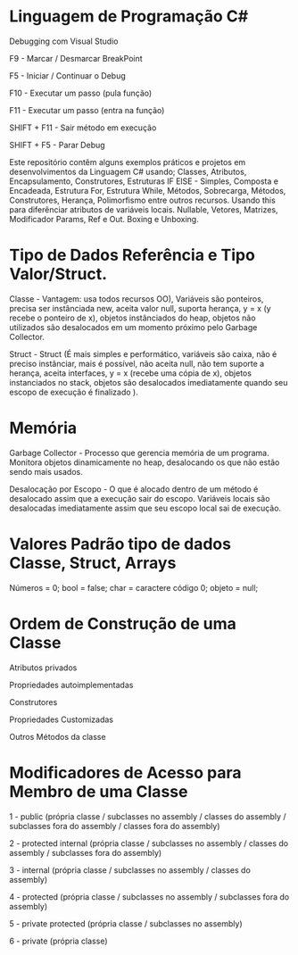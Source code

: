 # Linguagem de Programação C#

Debugging com Visual Studio

F9 - Marcar / Desmarcar BreakPoint

F5 - Iniciar / Continuar o Debug

F10 - Executar um passo (pula função)

F11 - Executar um passo (entra na função)

SHIFT + F11 - Sair método em execução

SHIFT + F5  - Parar Debug

Este repositório contêm alguns exemplos práticos e projetos em desenvolvimentos da Linguagem C# usando;
Classes, Atributos, Encapsulamento, Construtores, Estruturas IF ElSE - Simples, Composta e Encadeada, Estrutura For,
Estrutura While, Métodos, Sobrecarga, Métodos, Construtores, Herança, Polimorfismo entre outros recursos.
Usando this para diferênciar atributos de variáveis locais. Nullable, Vetores, Matrizes, Modificador Params, Ref e Out.
Boxing e Unboxing.

# Tipo de Dados Referência e Tipo Valor/Struct.
Classe - Vantagem: usa todos recursos OO), Variáveis são ponteiros, precisa ser instânciada new, aceita valor null, suporta herança, y = x (y recebe o ponteiro de x), objetos instânciados do heap, objetos não utilizados são desalocados em um momento próximo pelo Garbage Collector.

Struct - Struct (É mais simples e performático, variáveis são caixa, não é preciso instânciar, mais é possível, não aceita null, não tem suporte a herança, aceita interfaces, y = x (recebe uma cópia de x), objetos instanciados no stack, objetos são desalocados imediatamente quando seu escopo de execução é finalizado ).

# Memória
Garbage Collector - Processo que gerencia memória de um programa. Monitora objetos dinamicamente no heap, desalocando os que não estão sendo mais usados.

Desalocação por Escopo - O que é alocado dentro de um método é desalocado assim que a execução sair do escopo.
Variáveis locais são desalocadas imediatamente assim que seu escopo local sai de execução.

# Valores Padrão tipo de dados Classe, Struct, Arrays
Números = 0;
bool = false;
char = caractere código 0;
objeto = null;

# Ordem de Construção de uma Classe
Atributos privados

Propriedades autoimplementadas

Construtores

Propriedades Customizadas

Outros Métodos da classe

# Modificadores de Acesso para Membro de uma Classe

1 - public (própria classe / subclasses no assembly / classes do assembly / subclasses fora do assembly / classes fora do assembly)

2 - protected internal (própria classe / subclasses no assembly / classes do assembly / subclasses fora do assembly)

3 - internal (própria classe / subclasses no assembly / classes do assembly)

4 - protected (própria classe / subclasses no assembly / subclasses fora do assembly)

5 - private protected (própria classe / subclasses no assembly)

6 - private (própria classe)
